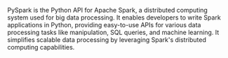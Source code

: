 PySpark is the Python API for Apache Spark, a distributed computing system used for big data processing. It enables developers to write Spark applications in Python, providing easy-to-use APIs for various data processing tasks like manipulation, SQL queries, and machine learning. It simplifies scalable data processing by leveraging Spark's distributed computing capabilities.
